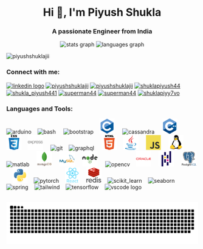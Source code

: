 <h1 align="center">Hi 👋, I'm Piyush Shukla</h1>
<h3 align="center">A passionate Engineer from India</h3>

<div align="center">
  <img src="https://github-readme-stats.vercel.app/api?username=piyushshuklajii&hide_title=false&hide_rank=true&show_icons=true&include_all_commits=true&count_private=true&disable_animations=false&theme=dracula&locale=en&hide_border=false&custom_title=Stats" height="150" alt="stats graph"  />
  <img src="https://github-readme-stats.vercel.app/api/top-langs?username=piyushshuklajii&locale=en&hide_title=false&layout=compact&card_width=320&langs_count=4&theme=dracula&hide_border=false" height="150" alt="languages graph"  />
</div>
<p align="left"> <img src="https://komarev.com/ghpvc/?username=piyushshuklajii&label=Profile%20views&color=0e75b6&style=flat" alt="piyushshuklajii" /> </p>
<h3 align="left">Connect with me:</h3>
<p align="left">
  <a href="https://www.linkedin.com/in/piyush-shukla-646b26254" target="blank"><img align="center" src="https://cdn.jsdelivr.net/gh/devicons/devicon/icons/linkedin/linkedin-original.svg" height="30" width="40" alt="linkedin logo"  /></a>
<a href="https://twitter.com/piyushshuklajii" target="blank"><img align="center" src="https://raw.githubusercontent.com/rahuldkjain/github-profile-readme-generator/master/src/images/icons/Social/twitter.svg" alt="piyushshuklajii" height="30" width="40" /></a>
<a href="https://instagram.com/piyushshuklajii" target="blank"><img align="center" src="https://raw.githubusercontent.com/rahuldkjain/github-profile-readme-generator/master/src/images/icons/Social/instagram.svg" alt="piyushshuklajii" height="30" width="40" /></a>
<a href="https://www.codechef.com/users/shuklapiyush44" target="blank"><img align="center" src="https://img.icons8.com/?size=100&id=O4SEeX66BY8o&format=png&color=000000" alt="shuklapiyush44" height="30" width="40" /></a>
<a href="https://www.hackerrank.com/shukla_piyush441" target="blank"><img align="center" src="https://raw.githubusercontent.com/rahuldkjain/github-profile-readme-generator/master/src/images/icons/Social/hackerrank.svg" alt="shukla_piyush441" height="30" width="40" /></a>
<a href="https://codeforces.com/profile/superman44" target="blank"><img align="center" src="https://raw.githubusercontent.com/rahuldkjain/github-profile-readme-generator/master/src/images/icons/Social/codeforces.svg" alt="superman44" height="30" width="40" /></a>
<a href="https://www.leetcode.com/superman44" target="blank"><img align="center" src="https://raw.githubusercontent.com/rahuldkjain/github-profile-readme-generator/master/src/images/icons/Social/leet-code.svg" alt="superman44" height="30" width="40" /></a>
<a href="https://auth.geeksforgeeks.org/user/shuklapiyy7vo" target="blank"><img align="center" src="https://raw.githubusercontent.com/rahuldkjain/github-profile-readme-generator/master/src/images/icons/Social/geeks-for-geeks.svg" alt="shuklapiyy7vo" height="30" width="40" /></a>
</p>

<h3 align="left">Languages and Tools:</h3>
<div align="left">
<img src="https://cdn.worldvectorlogo.com/logos/arduino-1.svg" alt="arduino" width="40" height="40"/><img width="12" />
<img src="https://www.vectorlogo.zone/logos/gnu_bash/gnu_bash-icon.svg" alt="bash" width="40" height="40"/> <img width="12" />
<img src="https://getbootstrap.com/docs/5.0/assets/brand/bootstrap-logo.svg" alt="bootstrap" width="40" height="40"/><img width="12" />
<img src="https://raw.githubusercontent.com/devicons/devicon/master/icons/c/c-original.svg" alt="c" width="40" height="40"/> <img width="12" />
<img src="https://www.vectorlogo.zone/logos/apache_cassandra/apache_cassandra-icon.svg" alt="cassandra" width="40" height="40"/> <img width="12" />
<img src="https://raw.githubusercontent.com/devicons/devicon/master/icons/cplusplus/cplusplus-original.svg" alt="cplusplus" width="40" height="40"/> <img width="12" />
<img src="https://raw.githubusercontent.com/devicons/devicon/master/icons/css3/css3-original-wordmark.svg" alt="css3" width="40" height="40"/><img width="12" />
<img src="https://raw.githubusercontent.com/devicons/devicon/master/icons/express/express-original-wordmark.svg" alt="express" width="40" height="40"/> <img width="12" />
<img src="https://www.vectorlogo.zone/logos/git-scm/git-scm-icon.svg" alt="git" width="40" height="40"/><img width="12" />
<img src="https://www.vectorlogo.zone/logos/graphql/graphql-icon.svg" alt="graphql" width="40" height="40"/> <img width="12" />
<img src="https://raw.githubusercontent.com/devicons/devicon/master/icons/html5/html5-original-wordmark.svg" alt="html5" width="40" height="40"/><img width="12" />
<img src="https://raw.githubusercontent.com/devicons/devicon/master/icons/java/java-original.svg" alt="java" width="40" height="40"/> <img width="12" />
<img src="https://raw.githubusercontent.com/devicons/devicon/master/icons/javascript/javascript-original.svg" alt="javascript" width="40" height="40"/> <img width="12" />
<img src="https://raw.githubusercontent.com/devicons/devicon/master/icons/linux/linux-original.svg" alt="linux" width="40" height="40"/> <img width="12" />
<img src="https://upload.wikimedia.org/wikipedia/commons/2/21/Matlab_Logo.png" alt="matlab" width="40" height="40"/> <img width="12" />
<img src="https://raw.githubusercontent.com/devicons/devicon/master/icons/mongodb/mongodb-original-wordmark.svg" alt="mongodb" width="40" height="40"/> <img width="12" />
<img src="https://raw.githubusercontent.com/devicons/devicon/master/icons/mysql/mysql-original-wordmark.svg" alt="mysql" width="40" height="40"/> <img width="12" />
<img src="https://raw.githubusercontent.com/devicons/devicon/master/icons/nodejs/nodejs-original-wordmark.svg" alt="nodejs" width="40" height="40"/> <img width="12" />
<img src="https://www.vectorlogo.zone/logos/opencv/opencv-icon.svg" alt="opencv" width="40" height="40"/><img width="12" />
<img src="https://raw.githubusercontent.com/devicons/devicon/master/icons/oracle/oracle-original.svg" alt="oracle" width="40" height="40"/> <img width="12" />
<img src="https://raw.githubusercontent.com/devicons/devicon/2ae2a900d2f041da66e950e4d48052658d850630/icons/pandas/pandas-original.svg" alt="pandas" width="40" height="40"/> <img width="12" />
<img src="https://raw.githubusercontent.com/devicons/devicon/master/icons/postgresql/postgresql-original-wordmark.svg" alt="postgresql" width="40" height="40"/> <img width="12" />
<img src="https://raw.githubusercontent.com/devicons/devicon/master/icons/python/python-original.svg" alt="python" width="40" height="40"/><img width="12" />
<img src="https://www.vectorlogo.zone/logos/pytorch/pytorch-icon.svg" alt="pytorch" width="40" height="40"/><img width="12" />
<img src="https://raw.githubusercontent.com/devicons/devicon/master/icons/react/react-original-wordmark.svg" alt="react" width="40" height="40"/><img width="12" />
<img src="https://raw.githubusercontent.com/devicons/devicon/master/icons/redis/redis-original-wordmark.svg" alt="redis" width="40" height="40"/><img width="12" />
<img src="https://upload.wikimedia.org/wikipedia/commons/0/05/Scikit_learn_logo_small.svg" alt="scikit_learn" width="40" height="40"/><img width="12" />
<img src="https://seaborn.pydata.org/_images/logo-mark-lightbg.svg" alt="seaborn" width="40" height="40"/> <img width="12" />
<img src="https://www.vectorlogo.zone/logos/springio/springio-icon.svg" alt="spring" width="40" height="40"/><img width="12" />
<img src="https://www.vectorlogo.zone/logos/tailwindcss/tailwindcss-icon.svg" alt="tailwind" width="40" height="40"/><img width="12" />
<img src="https://www.vectorlogo.zone/logos/tensorflow/tensorflow-icon.svg" alt="tensorflow" width="40" height="40"/><img width="12" />
<img src="https://cdn.jsdelivr.net/gh/devicons/devicon/icons/vscode/vscode-original.svg" height="30" alt="vscode logo"  /><img width="12" />
</div>
</p>




<br clear="both">

<img src="https://raw.githubusercontent.com/francesco146/francesco146/output/snake.svg" alt="Snake animation" />

